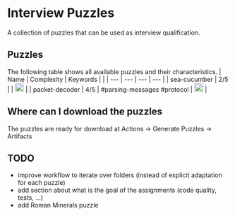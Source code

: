 # Interview Puzzles
A collection of puzzles that can be used as interview qualification.

## Puzzles
The following table shows all available puzzles and their characteristics.
| Name           | Complexity | Keywords                    |  |
| ---            | ---        | ---                         | ---      |
| sea-cucumber   | 2/5        |                             | [<img src="https://icons.iconarchive.com/icons/dtafalonso/android-lollipop/512/Downloads-icon.png" alt="drawing" width="20"/>](https://github.com/ISchwarz23/interview-puzzles/actions/workflows/main.yml) |
| packet-decoder | 4/5        | #parsing-messages #protocol | [<img src="https://icons.iconarchive.com/icons/dtafalonso/android-lollipop/512/Downloads-icon.png" alt="drawing" width="20"/>](https://github.com/ISchwarz23/interview-puzzles/actions/workflows/main.yml) |


## Where can I download the puzzles
The puzzles are ready for download at Actions -> Generate Puzzles -> Artifacts

## TODO
- improve workflow to iterate over folders (instead of explicit adaptation for each puzzle)
- add section about what is the goal of the assignments (code quality, tests, ...)
- add Roman Minerals puzzle
